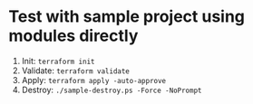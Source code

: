 # Test with sample project using modules directly

1. Init: `terraform init`
2. Validate: `terraform validate`
3. Apply: `terraform apply -auto-approve`
4. Destroy: `./sample-destroy.ps -Force -NoPrompt`
